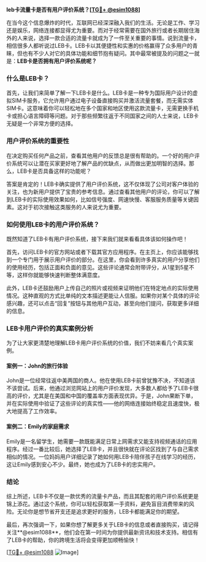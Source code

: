 **leb卡流量卡是否有用户评价系统？[[TG💪+ @esim1088](https://t.me/s/esim1088)]**

在当今这个信息爆炸的时代，互联网已经深深融入我们的生活。无论是工作、学习还是娱乐，网络连接都显得尤为重要。而对于经常需要在国外旅行或者长期居住海外的人来说，选择一款合适的流量卡就成为了一件至关重要的事情。说到流量卡，相信很多人都听说过LEB卡。LEB卡以其便捷性和实惠的价格赢得了众多用户的青睐，但也有不少人对它的具体功能和细节抱有疑问。其中最常被提及的问题之一就是：**LEB卡是否拥有用户评价系统呢？**

### 什么是LEB卡？

首先，让我们来简单了解一下LEB卡是什么。LEB卡是一种专为国际用户设计的虚拟SIM卡服务，它允许用户通过电子设备直接购买并激活流量套餐，而无需实体SIM卡。这意味着你可以轻松地在多个国家和地区使用这款流量卡，无需更换手机卡或担心语言障碍等问题。对于那些频繁往返于不同国家之间的人士来说，LEB卡无疑是一个非常方便的选择。

### 用户评价系统的重要性

在决定购买任何产品之前，查看其他用户的反馈总是很有帮助的。一个好的用户评价系统可以让潜在买家更好地了解产品的优缺点，从而做出更加明智的选择。那么，LEB卡是否具备这样的功能呢？

答案是肯定的！LEB卡确实提供了用户评价系统，这不仅体现了公司对客户体验的关注，也为新用户提供了宝贵的参考信息。通过查看其他用户的评论，你可以了解到LEB卡的实际使用效果如何，比如信号强度、网速快慢、客服服务质量等关键因素。这对于初次接触这类服务的人来说尤为重要。

### 如何使用LEB卡的用户评价系统？

既然知道了LEB卡有用户评价系统，接下来我们就来看看具体该如何操作吧！

首先，访问LEB卡的官方网站或者下载其官方应用程序。在主页上，你应该能够找到一个专门用于展示用户评价的部分。在这里，你会看到许多真实的用户分享他们的使用经历，包括正面和负面的意见。这些评论通常会附带评分，从1星到5星不等，这样你就能够快速判断整体满意度。

此外，LEB卡还鼓励用户上传自己的照片或视频来证明他们在特定地点的实际使用情况。这种直观的方式比单纯的文本描述更能让人信服。如果你对某个具体的评论感兴趣，还可以点击“回复”按钮与其他用户互动，甚至向他们提问，获取更多详细的信息。

### LEB卡用户评价的真实案例分析

为了让大家更清楚地理解LEB卡用户评价系统的价值，我们不妨来看几个真实案例。

#### 案例一：John的旅行体验
John是一位经常往返中美两国的商人。他在使用LEB卡前曾犹豫不决，不知道该不该尝试。后来，他通过浏览网站上的用户评价发现，大多数人都给予了LEB卡很高的评价，尤其是在美国和中国的覆盖率方面表现优异。于是，John果断下单，并在实际使用中验证了这些评论的真实性——他的网络连接始终稳定且速度快，极大地提高了工作效率。

#### 案例二：Emily的家庭需求
Emily是一名留学生，她需要一款既能满足日常上网需求又能支持视频通话的应用程序。经过一番比较后，她选择了LEB卡，并且很快就在评论区找到了与自己需求相似的情况。一位妈妈用户详细记录了她如何用LEB卡陪伴孩子在线学习的经历，这让Emily感到安心不少。最终，她也成为了LEB卡的忠实用户。

### 结论

综上所述，LEB卡不仅是一款优秀的流量卡产品，而且其配套的用户评价系统更是锦上添花。通过这个系统，你可以轻松获取第一手资料，避免盲目消费带来的风险。无论你是想节省开支还是追求更好的服务，LEB卡都能满足你的期望。

最后，再次强调一下，如果你想了解更多关于LEB卡的信息或者直接购买，请记得关注**@esim1088**，他们会在第一时间为你提供最新资讯和技术支持。相信有了LEB卡的帮助，你的跨境生活将会变得更加顺畅愉快！

[[TG💪+ @esim1088](https://t.me/s/esim1088) ![Image](https://i.postimg.cc/4NQfJmqS/Snipaste-2025-05-13-00-14-12.png)]